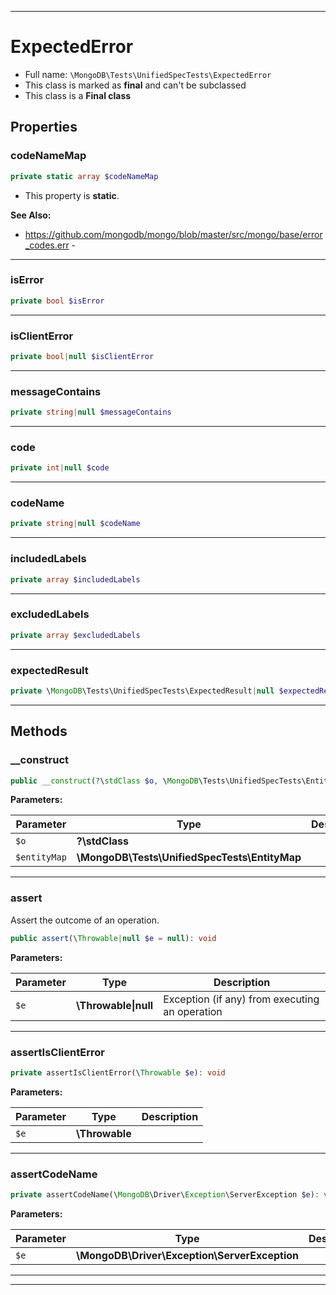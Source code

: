 ***

# ExpectedError





* Full name: `\MongoDB\Tests\UnifiedSpecTests\ExpectedError`
* This class is marked as **final** and can't be subclassed
* This class is a **Final class**



## Properties


### codeNameMap



```php
private static array $codeNameMap
```



* This property is **static**.

**See Also:**

* https://github.com/mongodb/mongo/blob/master/src/mongo/base/error_codes.err - 

***

### isError



```php
private bool $isError
```






***

### isClientError



```php
private bool|null $isClientError
```






***

### messageContains



```php
private string|null $messageContains
```






***

### code



```php
private int|null $code
```






***

### codeName



```php
private string|null $codeName
```






***

### includedLabels



```php
private array $includedLabels
```






***

### excludedLabels



```php
private array $excludedLabels
```






***

### expectedResult



```php
private \MongoDB\Tests\UnifiedSpecTests\ExpectedResult|null $expectedResult
```






***

## Methods


### __construct



```php
public __construct(?\stdClass $o, \MongoDB\Tests\UnifiedSpecTests\EntityMap $entityMap): mixed
```








**Parameters:**

| Parameter | Type | Description |
|-----------|------|-------------|
| `$o` | **?\stdClass** |  |
| `$entityMap` | **\MongoDB\Tests\UnifiedSpecTests\EntityMap** |  |




***

### assert

Assert the outcome of an operation.

```php
public assert(\Throwable|null $e = null): void
```








**Parameters:**

| Parameter | Type | Description |
|-----------|------|-------------|
| `$e` | **\Throwable&#124;null** | Exception (if any) from executing an operation |




***

### assertIsClientError



```php
private assertIsClientError(\Throwable $e): void
```








**Parameters:**

| Parameter | Type | Description |
|-----------|------|-------------|
| `$e` | **\Throwable** |  |




***

### assertCodeName



```php
private assertCodeName(\MongoDB\Driver\Exception\ServerException $e): void
```








**Parameters:**

| Parameter | Type | Description |
|-----------|------|-------------|
| `$e` | **\MongoDB\Driver\Exception\ServerException** |  |




***


***

